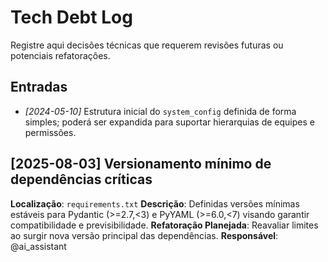 # Tech Debt Log

Registre aqui decisões técnicas que requerem revisões futuras ou potenciais refatorações.

## Entradas

- *[2024-05-10]* Estrutura inicial do `system_config` definida de forma simples; poderá ser expandida para suportar hierarquias de equipes e permissões.

## [2025-08-03] Versionamento mínimo de dependências críticas
**Localização**: `requirements.txt`
**Descrição**: Definidas versões mínimas estáveis para Pydantic (>=2.7,<3) e PyYAML (>=6.0,<7) visando garantir compatibilidade e previsibilidade.
**Refatoração Planejada**: Reavaliar limites ao surgir nova versão principal das dependências.
**Responsável**: @ai_assistant

